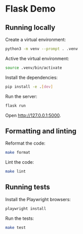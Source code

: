 # Flask Demo

## Running locally

Create a virtual environment:

```bash
python3 -m venv --prompt . .venv
```

Active the virtual environment:

```bash
source .venv/bin/activate
```

Install the dependencies:

```bash
pip install -e .[dev]
```

Run the server:

```bash
flask run
```

Open http://127.0.0.1:5000.

## Formatting and linting

Reformat the code:

```bash
make format
```

Lint the code:

```bash
make lint
```

## Running tests

Install the Playwright browsers:

```bash
playwright install
```

Run the tests:

```bash
make test
```
